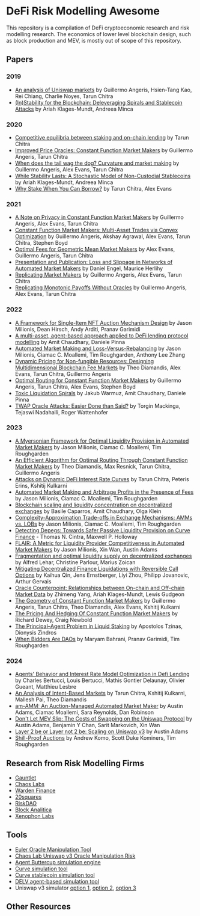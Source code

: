 # DeFi Risk Modelling Awesome

This repository is a compilation of DeFi cryptoeconomic research and risk modelling research. The economics of lower level blockchain design, such as block production and MEV, is mostly out of scope of this repository.

## Papers

### 2019

- [An analysis of Uniswap markets](https://arxiv.org/abs/1911.03380) by Guillermo Angeris, Hsien-Tang Kao, Rei Chiang, Charlie Noyes, Tarun Chitra
- [(In)Stability for the Blockchain: Deleveraging Spirals and Stablecoin Attacks](https://arxiv.org/abs/1906.02152) by Ariah Klages-Mundt, Andreea Minca

### 2020

- [Competitive equilibria between staking and on-chain lending](https://arxiv.org/abs/2001.00919) by Tarun Chitra
- [Improved Price Oracles: Constant Function Market Makers](https://arxiv.org/abs/2003.10001) by Guillermo Angeris, Tarun Chitra
- [When does the tail wag the dog? Curvature and market making](https://arxiv.org/abs/2012.08040) by Guillermo Angeris, Alex Evans, Tarun Chitra
- [While Stability Lasts: A Stochastic Model of Non-Custodial Stablecoins](https://arxiv.org/abs/2004.01304) by Ariah Klages-Mundt, Andreea Minca
- [Why Stake When You Can Borrow?](https://arxiv.org/abs/2006.11156) by Tarun Chitra, Alex Evans

### 2021

- [A Note on Privacy in Constant Function Market Makers](https://arxiv.org/abs/2103.01193) by Guillermo Angeris, Alex Evans, Tarun Chitra
- [Constant Function Market Makers: Multi-Asset Trades via Convex Optimization](https://arxiv.org/abs/2107.12484) by Guillermo Angeris, Akshay Agrawal, Alex Evans, Tarun Chitra, Stephen Boyd
- [Optimal Fees for Geometric Mean Market Makers](https://arxiv.org/abs/2104.00446) by Alex Evans, Guillermo Angeris, Tarun Chitra
- [Presentation and Publication: Loss and Slippage in Networks of Automated Market Makers](https://arxiv.org/abs/2110.09872) by Daniel Engel, Maurice Herlihy
- [Replicating Market Makers](https://arxiv.org/abs/2103.14769) by Guillermo Angeris, Alex Evans, Tarun Chitra
- [Replicating Monotonic Payoffs Without Oracles](https://arxiv.org/abs/2111.13740) by Guillermo Angeris, Alex Evans, Tarun Chitra

### 2022

- [A Framework for Single-Item NFT Auction Mechanism Design](https://arxiv.org/abs/2209.11293) by Jason Milionis, Dean Hirsch, Andy Arditi, Pranav Garimidi
- [A multi-asset, agent-based approach applied to DeFi lending protocol modelling](https://arxiv.org/abs/2211.08870) by Amit Chaudhary, Daniele Pinna
- [Automated Market Making and Loss-Versus-Rebalancing](https://arxiv.org/abs/2208.06046) by Jason Milionis, Ciamac C. Moallemi, Tim Roughgarden, Anthony Lee Zhang
- [Dynamic Pricing for Non-fungible Resources: Designing Multidimensional Blockchain Fee Markets](https://arxiv.org/abs/2208.07919) by Theo Diamandis, Alex Evans, Tarun Chitra, Guillermo Angeris
- [Optimal Routing for Constant Function Market Makers](https://arxiv.org/abs/2204.05238) by Guillermo Angeris, Tarun Chitra, Alex Evans, Stephen Boyd
- [Toxic Liquidation Spirals](https://arxiv.org/abs/2212.07306) by Jakub Warmuz, Amit Chaudhary, Daniele Pinna
- [TWAP Oracle Attacks: Easier Done than Said?](https://eprint.iacr.org/2022/445) by Torgin Mackinga, Tejaswi Nadahalli, Roger Wattenhofer

### 2023

- [A Myersonian Framework for Optimal Liquidity Provision in Automated Market Makers](https://arxiv.org/abs/2303.00208) by Jason Milionis, Ciamac C. Moallemi, Tim Roughgarden
- [An Efficient Algorithm for Optimal Routing Through Constant Function Market Makers](https://arxiv.org/abs/2302.04938) by Theo Diamandis, Max Resnick, Tarun Chitra, Guillermo Angeris
- [Attacks on Dynamic DeFi Interest Rate Curves](https://arxiv.org/abs/2307.13139) by Tarun Chitra, Peteris Erins, Kshitij Kulkarni
- [Automated Market Making and Arbitrage Profits in the Presence of Fees](https://arxiv.org/abs/2305.14604) by Jason Milionis, Ciamac C. Moallemi, Tim Roughgarden
- [Blockchain scaling and liquidity concentration on decentralized exchanges](https://arxiv.org/abs/2306.17742) by Basile Caparros, Amit Chaudhary, Olga Klein
- [Complexity-Approximation Trade-offs in Exchange Mechanisms: AMMs vs. LOBs](https://arxiv.org/abs/2302.11652) by Jason Milionis, Ciamac C. Moallemi, Tim Roughgarden
- [Detecting Depegs: Towards Safer Passive Liquidity Provision on Curve Finance](https://arxiv.org/abs/2306.10612) - Thomas N. Cintra, Maxwell P. Holloway
- [FLAIR: A Metric for Liquidity Provider Competitiveness in Automated Market Makers](https://arxiv.org/abs/2306.09421) by Jason Milionis, Xin Wan, Austin Adams
- [Fragmentation and optimal liquidity supply on decentralized exchanges](https://arxiv.org/abs/2307.13772) by Alfred Lehar, Christine Parlour, Marius Zoican
- [Mitigating Decentralized Finance Liquidations with Reversible Call Options](https://eprint.iacr.org/2023/254) by Kaihua Qin, Jens Ernstberger, Liyi Zhou, Philipp Jovanovic, Arthur Gervais
- [Oracle Counterpoint: Relationships between On-chain and Off-chain Market Data](https://arxiv.org/abs/2303.16331) by Zhimeng Yang, Ariah Klages-Mundt, Lewis Gudgeon
- [The Geometry of Constant Function Market Makers](https://arxiv.org/abs/2308.08066) by Guillermo Angeris, Tarun Chitra, Theo Diamandis, Alex Evans, Kshitij Kulkarni
- [The Pricing And Hedging Of Constant Function Market Makers](https://arxiv.org/abs/2306.11580) by Richard Dewey, Craig Newbold
- [The Principal–Agent Problem in Liquid Staking](https://eprint.iacr.org/2023/605) by Apostolos Tzinas, Dionysis Zindros
- [When Bidders Are DAOs](https://arxiv.org/abs/2306.17099) by Maryam Bahrani, Pranav Garimidi, Tim Roughgarden

### 2024

- [Agents' Behavior and Interest Rate Model Optimization in Defi Lending](https://papers.ssrn.com/sol3/papers.cfm?abstract_id=4802776) by Charles Bertucci, Louis Bertucci, Mathis Gontier Delaunay, Olivier Gueant, Matthieu Lesbre
- [An Analysis of Intent-Based Markets](https://arxiv.org/abs/2403.02525) by Tarun Chitra, Kshitij Kulkarni, Mallesh Pai, Theo Diamandis
- [am-AMM: An Auction-Managed Automated Market Maker](https://arxiv.org/abs/2403.03367) by Austin Adams, Ciamac Moallemi, Sara Reynolds, Dan Robinson
- [Don't Let MEV Slip: The Costs of Swapping on the Uniswap Protocol](https://arxiv.org/abs/2309.13648) by Austin Adams, Benjamin Y Chan, Sarit Markovich, Xin Wan
- [Layer 2 be or Layer not 2 be: Scaling on Uniswap v3](https://arxiv.org/abs/2403.09494) by Austin Adams
- [Shill-Proof Auctions](https://arxiv.org/abs/2404.00475) by Andrew Komo, Scott Duke Kominers, Tim Roughgarden

## Research from Risk Modelling Firms

- [Gauntlet](https://www.gauntlet.xyz/resources)
- [Chaos Labs](https://chaoslabs.xyz/research)
- [Warden Finance](https://warden.ghost.io/)
- [20squares](https://blog.20squares.xyz/)
- [RiskDAO](https://riskdao.org/)
- [Block Analitica](https://medium.com/block-analitica)
- [Xenophon Labs](https://xenophonlabs.com/portfolio.html)

## Tools

- [Euler Oracle Manipulation Tool](https://oracle.euler.finance/)
- [Chaos Lab Uniswap v3 Oracle Manipulation Risk](https://community.chaoslabs.xyz/uniswap/twap)
- [Agent Buttercup simulation engine](https://github.com/Cozy-Finance/agent-buttercup)
- [Curve simulation tool](https://github.com/curveresearch/curvesim)
- [Curve stablecoin simulation tool](https://github.com/xenophonlabs/crvUSDrisk)
- [DELV agent-based simulation tool](https://github.com/delvtech/elf-simulations)
- Uniswap v3 simulator [option 1](https://github.com/Bella-DeFinTech/uniswap-v3-simulator), [option 2](https://github.com/aloelabs/uniswap-simulator), [option 3](https://github.com/DefiLab-xyz/uniswap-v3-simulator)

## Other Resources
